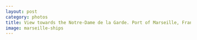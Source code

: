 ```yaml
---
layout: post
category: photos
title: View towards the Notre-Dame de la Garde. Port of Marseille, France. 
image: marseille-ships
---
```

